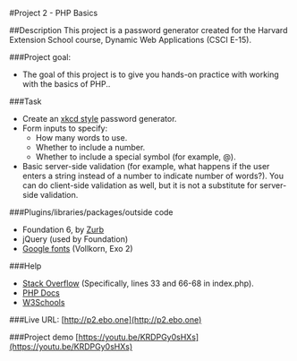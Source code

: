 #Project 2 - PHP Basics


##Description
This project is a password generator created for the Harvard Extension School course, Dynamic Web Applications (CSCI E-15). 

###Project goal:

+ The goal of this project is to give you hands-on practice with working with the basics of PHP..

###Task
+ Create an [xkcd style](http://xkcd.com/936/) password generator.
+ Form inputs to specify:
	- How many words to use.
	- Whether to include a number.
    - Whether to include a special symbol (for example, @).
+ Basic server-side validation (for example, what happens if the user enters a string instead of a number to indicate number of words?). You can do client-side validation as well, but it is not a substitute for server-side validation.


###Plugins/libraries/packages/outside code
+ Foundation 6, by [Zurb](http://foundation.zurb.com)
+ jQuery (used by Foundation)
+ [Google fonts](http://google.com/fonts) (Vollkorn, Exo 2)

###Help

+ [Stack Overflow](http://stackoverflow.com/questions/17525288/php-print-out-error-on-specific-div) (Specifically, lines 33 and 66-68 in index.php).
+ [PHP Docs](http://php.net) 
+ [W3Schools](http://www.w3schools.com/php/func_string_implode.asp) 

###Live URL:
[http://p2.ebo.one](http://p2.ebo.one)


###Project demo
[https://youtu.be/KRDPGy0sHXs](https://youtu.be/KRDPGy0sHXs)
